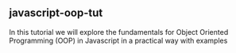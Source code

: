 ## javascript-oop-tut
In this tutorial we will explore the fundamentals for Object Oriented Programming (OOP) in Javascript in a practical way with examples
